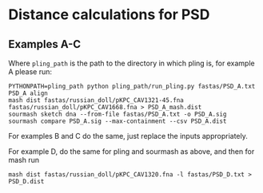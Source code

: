 # Distance calculations for PSD

## Examples A-C

Where `pling_path` is the path to the directory in which pling is, for example A please run:
```
PYTHONPATH=pling_path python pling_path/run_pling.py fastas/PSD_A.txt PSD_A align
mash dist fastas/russian_doll/pKPC_CAV1321-45.fna fastas/russian_doll/pKPC_CAV1668.fna > PSD_A_mash.dist
sourmash sketch dna --from-file fastas/PSD_A.txt -o PSD_A.sig
sourmash compare PSD_A.sig --max-containment --csv PSD_A.dist
```

For examples B and C do the same, just replace the inputs appropriately.

For example D, do the same for pling and sourmash as above, and then for mash run
```
mash dist fastas/russian_doll/pKPC_CAV1320.fna -l fastas/PSD_D.txt > PSD_D.dist
```
